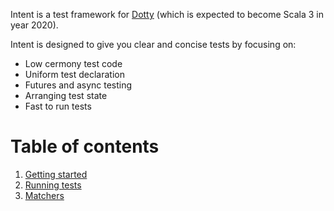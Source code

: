 Intent is a test framework for [Dotty](https://dotty.epfl.ch) (which is expected to become Scala 3 in year 2020).

Intent is designed to give you clear and concise tests by focusing on:

* Low cermony test code
* Uniform test declaration
* Futures and async testing
* Arranging test state
* Fast to run tests


# Table of contents

1. [Getting started](getting-started.md)
2. [Running tests](running-tests.md)
3. [Matchers](matchers.md)
